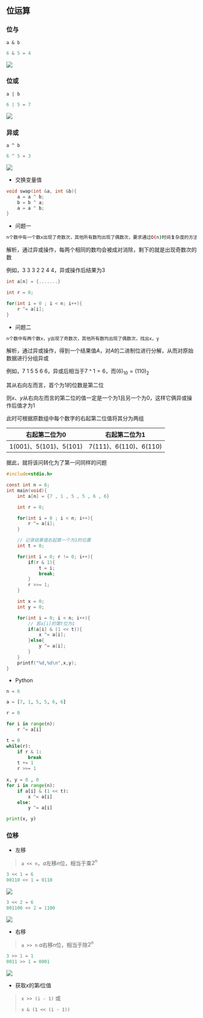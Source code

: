 <!--
 * @Description: 
 * @Version: 1.0
 * @Author: DaLao
 * @Email: dalao_li@163.com
 * @Date: 2021-11-14 23:48:54
 * @LastEditors: DaLao
 * @LastEditTime: 2022-01-13 00:43:09
-->

## 位运算

### 位与

`a & b`

```c
6 & 5 = 4
```

![](https://cdn.hurra.ltd/img/20211128160321.png)


### 位或

`a | b`

```c
6 | 5 = 7
```
![](https://cdn.hurra.ltd/img/20211128160433.png)

### 异或

`a ^ b`

```c
6 ^ 5 = 3
```

![](https://cdn.hurra.ltd/img/20211128160519.png)

- 交换变量值

```c
void swap(int &a, int &b){
	a = a ^ b; 
	b = b ^ a;
	a = a ^ b;
}
```

- 问题一

```sh
n个数中有一个数x出现了奇数次，其他所有数均出现了偶数次，要求通过O(n)时间复杂度的方法，求x
```

解析，通过异或操作，每两个相同的数均会被成对消除，剩下的就是出现奇数次的数

例如，$3$ $3$ $3$ $2$ $2$ $4$ $4$，异或操作后结果为$3$

```c
int a[n] = {.......}

int r = 0;

for(int i = 0 ; i < n; i++){
    r ^= a[i];
}
```

- 问题二

```sh
n个数中有两个数x，y出现了奇数次，其他所有数均出现了偶数次，找出x，y
```

解析，通过异或操作，得到一个结果值$A$，对$A$的二进制位进行分解，从而对原始数据进行分组异或

例如，$7$ $1$ $5$ $5$ $6$ $6$，异或后相当于$7$ ^ $1 = 6$，而$(6)_{10} = (110)_{2}$

其从右向左而言，首个为$1$的位数是第二位

则$x、y$从右向左而言的第二位的值一定是一个为$1$且另一个为$0$，这样它俩异或操作后值才为$1$

此时可根据原数组中每个数字的右起第二位值将其分为两组


| 右起第二位为$0$            | 右起第二位为$1$            |
| -------------------------- | -------------------------- |
| $1(001) 、5(101) 、5(101)$ | $7(111) 、6(110) 、6(110)$ |

据此，就将该问转化为了第一问同样的问题

```c
#include<stdio.h>

const int n = 6;
int main(void){
    int a[n] = {7 , 1 , 5 , 5 , 6 , 6}

    int r = 0;

    for(int i = 0 ; i < n; i++){
        r ^= a[i];
    }

    // 记录结果值右起第一个为1的位置
    int t = 0;

    for(int i = 0; r != 0; i++){
        if(r & 1){
            t = i;
            break;
        }
        r >>= 1;
    }

    int x = 0;
    int y = 0;

    for(int i = 0; i < n; i++){
        // 若a[i]的第t位为1
        if(a[i] & (1 << t)){
            x ^= a[i];
        }else{
            y ^= a[i];
        }
    }
    printf("%d,%d\n",x,y);
}
```

- Python

```py
n = 6

a = [7, 1, 5, 5, 6, 6]

r = 0

for i in range(n):
    r ^= a[i]

t = 0
while(r):
    if r & 1:
        break
    t += 1
    r >>= 1
    
x, y = 0 , 0
for i in range(n):
    if a[i] & (1 << t):
        x ^= a[i]
    else:
        y ^= a[i]

print(x, y)
```


### 位移

- 左移

> `a << n`，$a$左移$n$位，相当于乘$2^{n}$

```c
3 << 1 = 6
00110 << 1 = 0110
```

![](https://cdn.hurra.ltd/img/20211128161135.png)

```c
3 << 2 = 6
001100 << 2 = 1100
```

![](https://cdn.hurra.ltd/img/20211128161225.png)

- 右移

> `a >> n` $a$右移$n$位，相当于除$2^{n}$

```c
3 >> 1 = 1
0011 >> 1 = 0001
```

![](https://cdn.hurra.ltd/img/20211128161501.png)

- 获取$x$的第$i$位值

> `x >> (i - 1)`	或
> 
> `x & (1 << (i - 1))`